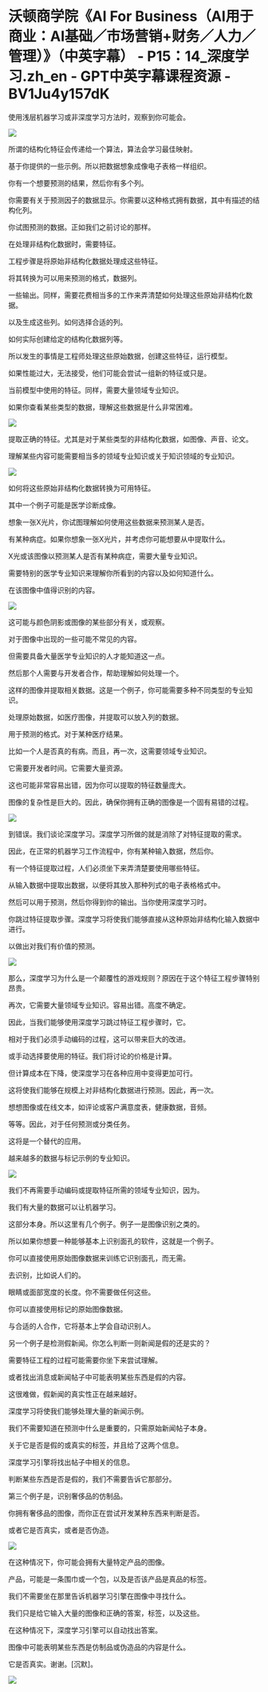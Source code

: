 # 沃顿商学院《AI For Business（AI用于商业：AI基础／市场营销+财务／人力／管理）》（中英字幕） - P15：14_深度学习.zh_en - GPT中英字幕课程资源 - BV1Ju4y157dK

使用浅层机器学习或非深度学习方法时，观察到你可能会。

![](img/1023754b656e00c83629e3997fdc0888_1.png)

所谓的结构化特征会传递给一个算法，算法会学习最佳映射。

基于你提供的一些示例。所以把数据想象成像电子表格一样组织。

你有一个想要预测的结果，然后你有多个列。

你需要有关于预测因子的数据显示。你需要以这种格式拥有数据，其中有描述的结构化列。

你试图预测的数据。正如我们之前讨论的那样。

在处理非结构化数据时，需要特征。

工程步骤是将原始非结构化数据处理成这些特征。

将其转换为可以用来预测的格式，数据列。

一些输出。同样，需要花费相当多的工作来弄清楚如何处理这些原始非结构化数据。

以及生成这些列。如何选择合适的列。

如何实际创建给定的结构化数据列等。

所以发生的事情是工程师处理这些原始数据，创建这些特征，运行模型。

如果性能过大，无法接受，他们可能会尝试一组新的特征或只是。

当前模型中使用的特征。同样，需要大量领域专业知识。

如果你查看某些类型的数据，理解这些数据是什么非常困难。

![](img/1023754b656e00c83629e3997fdc0888_3.png)

提取正确的特征。尤其是对于某些类型的非结构化数据，如图像、声音、论文。

理解某些内容可能需要相当多的领域专业知识或关于知识领域的专业知识。

![](img/1023754b656e00c83629e3997fdc0888_5.png)

如何将这些原始非结构化数据转换为可用特征。

其中一个例子可能是医学诊断成像。

想象一张X光片，你试图理解如何使用这些数据来预测某人是否。

有某种病症。如果你想象一张X光片，并考虑你可能想要从中提取什么。

X光或该图像以预测某人是否有某种病症，需要大量专业知识。

需要特别的医学专业知识来理解你所看到的内容以及如何知道什么。

在该图像中值得识别的内容。

![](img/1023754b656e00c83629e3997fdc0888_7.png)

这可能与颜色阴影或图像的某些部分有关，或观察。

对于图像中出现的一些可能不常见的内容。

但需要具备大量医学专业知识的人才能知道这一点。

然后那个人需要与开发者合作，帮助理解如何处理一个。

这样的图像并提取相关数据。这是一个例子，你可能需要多种不同类型的专业知识。

处理原始数据，如医疗图像，并提取可以放入列的数据。

用于预测的格式。对于某种医疗结果。

比如一个人是否真的有病。而且，再一次，这需要领域专业知识。

它需要开发者时间。它需要大量资源。

这也可能非常容易出错，因为你可以提取的特征数量庞大。

图像的复杂性是巨大的。因此，确保你拥有正确的图像是一个固有易错的过程。

![](img/1023754b656e00c83629e3997fdc0888_9.png)

到错误。我们谈论深度学习。深度学习所做的就是消除了对特征提取的需求。

因此，在正常的机器学习工作流程中，你有某种输入数据，然后你。

有一个特征提取过程，人们必须坐下来弄清楚要使用哪些特征。

从输入数据中提取出数据，以便将其放入那种列式的电子表格格式中。

然后可以用于预测，然后你得到你的输出。当你使用深度学习时。

你跳过特征提取步骤。深度学习将使我们能够直接从这种原始非结构化输入数据中进行。

以做出对我们有价值的预测。

![](img/1023754b656e00c83629e3997fdc0888_11.png)

那么，深度学习为什么是一个颠覆性的游戏规则？原因在于这个特征工程步骤特别昂贵。

再次，它需要大量领域专业知识。容易出错。高度不确定。

因此，当我们能够使用深度学习跳过特征工程步骤时，它。

相对于我们必须手动编码的过程，这可以带来巨大的改进。

或手动选择要使用的特征。我们将讨论的价格是计算。

但计算成本在下降，使深度学习在各种应用中变得更加可行。

这将使我们能够在规模上对非结构化数据进行预测。因此，再一次。

想想图像或在线文本，如评论或客户满意度表，健康数据，音频。

等等。因此，对于任何预测或分类任务。

这将是一个替代的应用。

越来越多的数据与标记示例的专业知识。

![](img/1023754b656e00c83629e3997fdc0888_13.png)

我们不再需要手动编码或提取特征所需的领域专业知识，因为。

我们有大量的数据可以让机器学习。

这部分本身。所以这里有几个例子。例子一是图像识别之类的。

所以如果你想要一种能够基本上识别面孔的软件，这就是一个例子。

你可以直接使用原始图像数据来训练它识别面孔，而无需。

去识别，比如说人们的。

眼睛或面部宽度的长度。你不需要做任何这些。

你可以直接使用标记的原始图像数据。

与合适的人合作，它将基本上学会自动识别人。

另一个例子是检测假新闻。你怎么判断一则新闻是假的还是实的？

需要特征工程的过程可能需要你坐下来尝试理解。

或者找出消息或新闻帖子中可能表明某些东西是假的内容。

这很难做，假新闻的真实性正在越来越好。

深度学习将使我们能够处理大量的新闻示例。

我们不需要知道在预测中什么是重要的，只需原始新闻帖子本身。

关于它是否是假的或真实的标签，并且给了这两个信息。

深度学习引擎将找出帖子中相关的信息。

判断某些东西是否是假的，我们不需要告诉它那部分。

第三个例子是，识别奢侈品的仿制品。

你拥有奢侈品的图像，而你正在尝试开发某种东西来判断是否。

或者它是否真实，或者是否伪造。

![](img/1023754b656e00c83629e3997fdc0888_15.png)

在这种情况下，你可能会拥有大量特定产品的图像。

产品，可能是一条围巾或一个包，以及是否该产品是真品的标签。

我们不需要坐在那里告诉机器学习引擎在图像中寻找什么。

我们只是给它输入大量的图像和正确的答案，标签，以及这些。

在这种情况下，深度学习引擎可以自动找出答案。

图像中可能表明某些东西是仿制品或伪造品的内容是什么。

它是否真实。谢谢。[沉默]。

![](img/1023754b656e00c83629e3997fdc0888_17.png)
